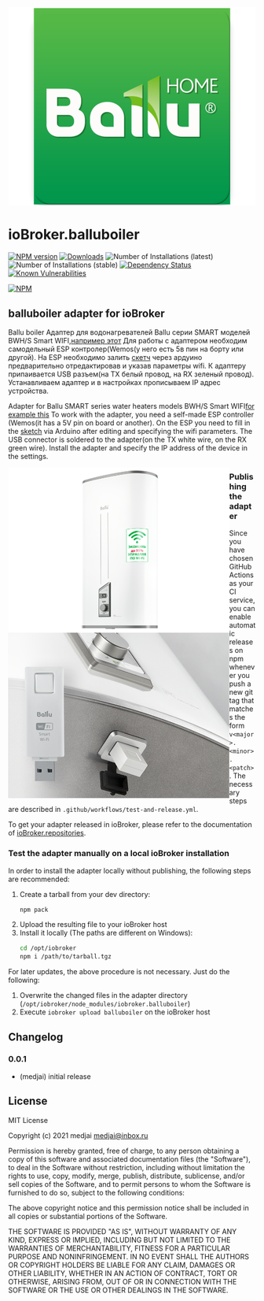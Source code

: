 ![Logo](admin/balluboiler.png)
# ioBroker.balluboiler

[![NPM version](http://img.shields.io/npm/v/iobroker.balluboiler.svg)](https://www.npmjs.com/package/iobroker.balluboiler)
[![Downloads](https://img.shields.io/npm/dm/iobroker.balluboiler.svg)](https://www.npmjs.com/package/iobroker.balluboiler)
![Number of Installations (latest)](http://iobroker.live/badges/balluboiler-installed.svg)
![Number of Installations (stable)](http://iobroker.live/badges/balluboiler-stable.svg)
[![Dependency Status](https://img.shields.io/david/medjaiiii/iobroker.balluboiler.svg)](https://david-dm.org/medjaiiii/iobroker.balluboiler)
[![Known Vulnerabilities](https://snyk.io/test/github/medjaiiii/ioBroker.balluboiler/badge.svg)](https://snyk.io/test/github/medjaiiii/ioBroker.balluboiler)

[![NPM](https://nodei.co/npm/iobroker.balluboiler.png?downloads=true)](https://nodei.co/npm/iobroker.balluboiler/)

## balluboiler adapter for ioBroker

Ballu boiler
Адаптер для водонагревателей Ballu серии SMART моделей BWH/S Smart WIFI,[например этот](https://www.ballu.ru/catalog/tekhnika_dlya_doma_i_ofisa/vodonagrevateli/elektricheskie_nakopitelnye_s_bakom_iz_nerzhaveyushchey_stali/smart/vodonagrevatel_ballu_bwh_s_50_smart_wifi/)
Для работы с адаптером необходим самодельный ESP контролер(Wemos(у него есть 5в пин на борту или другой).
На ESP необходимо залить [скетч](https://github.com/medjaiiii/ioBroker.balluboiler/blob/main/ESP/wifi_serial/wifi_serial.ino) через ардуино предварительно отредактировав и указав параметры wifi.
К адаптеру припаивается USB разъем(на TX белый провод, на RX зеленый провод). 
Устанавливаем адаптер и в настройках прописываем IP адрес устройства.



Adapter for Ballu SMART series water heaters models BWH/S Smart WIFI[for example this](https://www.ballu.ru/catalog/tekhnika_dlya_doma_i_ofisa/vodonagrevateli/elektricheskie_nakopitelnye_s_bakom_iz_nerzhaveyushchey_stali/smart/vodonagrevatel_ballu_bwh_s_50_smart_wifi/)
To work with the adapter, you need a self-made ESP controller (Wemos(it has a 5V pin on board or another).
On the ESP you need to fill in the [sketch](https://github.com/medjaiiii/ioBroker.balluboiler/blob/main/ESP/wifi_serial/wifi_serial.ino) via Arduino after editing and specifying the wifi parameters.
The USB connector is soldered to the adapter(on the TX white wire, on the RX green wire).
Install the adapter and specify the IP address of the device in the settings.

<img src="https://github.com/medjaiiii/ioBroker.balluboiler/blob/main/img/boiler.png" width=450 align="left" />
<img src="https://github.com/medjaiiii/ioBroker.balluboiler/blob/main/img/wifi.png" width=450 align="left" />

### Publishing the adapter
Since you have chosen GitHub Actions as your CI service, you can 
enable automatic releases on npm whenever you push a new git tag that matches the form 
`v<major>.<minor>.<patch>`. The necessary steps are described in `.github/workflows/test-and-release.yml`.

To get your adapter released in ioBroker, please refer to the documentation 
of [ioBroker.repositories](https://github.com/ioBroker/ioBroker.repositories#requirements-for-adapter-to-get-added-to-the-latest-repository).

### Test the adapter manually on a local ioBroker installation
In order to install the adapter locally without publishing, the following steps are recommended:
1. Create a tarball from your dev directory:  
    ```bash
    npm pack
    ```
1. Upload the resulting file to your ioBroker host
1. Install it locally (The paths are different on Windows):
    ```bash
    cd /opt/iobroker
    npm i /path/to/tarball.tgz
    ```

For later updates, the above procedure is not necessary. Just do the following:
1. Overwrite the changed files in the adapter directory (`/opt/iobroker/node_modules/iobroker.balluboiler`)
1. Execute `iobroker upload balluboiler` on the ioBroker host

## Changelog

### 0.0.1
* (medjai) initial release

## License
MIT License

Copyright (c) 2021 medjai <medjai@inbox.ru>

Permission is hereby granted, free of charge, to any person obtaining a copy
of this software and associated documentation files (the "Software"), to deal
in the Software without restriction, including without limitation the rights
to use, copy, modify, merge, publish, distribute, sublicense, and/or sell
copies of the Software, and to permit persons to whom the Software is
furnished to do so, subject to the following conditions:

The above copyright notice and this permission notice shall be included in all
copies or substantial portions of the Software.

THE SOFTWARE IS PROVIDED "AS IS", WITHOUT WARRANTY OF ANY KIND, EXPRESS OR
IMPLIED, INCLUDING BUT NOT LIMITED TO THE WARRANTIES OF MERCHANTABILITY,
FITNESS FOR A PARTICULAR PURPOSE AND NONINFRINGEMENT. IN NO EVENT SHALL THE
AUTHORS OR COPYRIGHT HOLDERS BE LIABLE FOR ANY CLAIM, DAMAGES OR OTHER
LIABILITY, WHETHER IN AN ACTION OF CONTRACT, TORT OR OTHERWISE, ARISING FROM,
OUT OF OR IN CONNECTION WITH THE SOFTWARE OR THE USE OR OTHER DEALINGS IN THE
SOFTWARE.